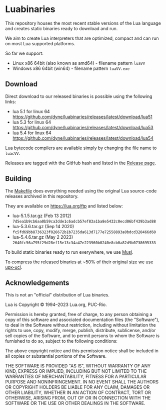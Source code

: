 # Luabinaries

This repository houses the most recent stable versions of the Lua language and creates static binaries ready to download and run.

We aim to create Lua interpreters that are optimized, compact and can run on most Lua supported platforms. 

So far we support:
- Linux x86 64bit (also known as amd64) - filename pattern `luaVV`
- Windows x86 64bit (win64) - filename pattern `luaVV.exe`
## Download

Direct download to our released binaries is possible using the following links:

- lua 5.1 for linux 64 https://github.com/dyne/luabinaries/releases/latest/download/lua51
- lua 5.3 for linux 64 https://github.com/dyne/luabinaries/releases/latest/download/lua53
- lua 5.4 for linux 64 https://github.com/dyne/luabinaries/releases/latest/download/lua54

Lua bytecode compilers are available simply by changing the file name to `luacVV`.

Releases are tagged with the GitHub hash and listed in the [Release page](https://github.com/dyne/luabinaries/releases/).

## Building

The [Makefile](https://github.com/dyne/luabinaries/blob/main/Makefile) does everything needed using the original Lua source-code releases archived in this repository.

They are available on https://lua.org/ftp and listed below:

- lua-5.1.5.tar.gz (Feb 13  2012) `7d5ea1b9cb6aa0b59ca3dde1c6adcb57ef83a1ba8e5432c0ecd06bf439b3ad88`
- lua-5.3.6.tar.gz (Sep 14  2020) `fc5fd69bb8736323f026672b1b7235da613d7177e72558893a0bdcd320466d60`
- lua-5.4.6.tar.gz (May  2 2023) `2640fc56a795f29d28ef15e13c34a47e223960b0240e8cb0a82d9b0738695333`

To build static binaries ready to run everywhere, we use [Musl](https://www.musl-libc.org/).

To compress the released binaries at ~50% of their original size we use [upx-ucl](https://upx.github.io/).

## Acknowledgements

This is not an "official" distribution of Lua binaries.

Lua is Copyright © 1994–2023 Lua.org, PUC-Rio.

Permission is hereby granted, free of charge, to any person obtaining a copy of this software and associated documentation files (the "Software"), to deal in the Software without restriction, including without limitation the rights to use, copy, modify, merge, publish, distribute, sublicense, and/or sell copies of the Software, and to permit persons to whom the Software is furnished to do so, subject to the following conditions:

The above copyright notice and this permission notice shall be included in all copies or substantial portions of the Software.

THE SOFTWARE IS PROVIDED "AS IS", WITHOUT WARRANTY OF ANY KIND, EXPRESS OR IMPLIED, INCLUDING BUT NOT LIMITED TO THE WARRANTIES OF MERCHANTABILITY, FITNESS FOR A PARTICULAR PURPOSE AND NONINFRINGEMENT. IN NO EVENT SHALL THE AUTHORS OR COPYRIGHT HOLDERS BE LIABLE FOR ANY CLAIM, DAMAGES OR OTHER LIABILITY, WHETHER IN AN ACTION OF CONTRACT, TORT OR OTHERWISE, ARISING FROM, OUT OF OR IN CONNECTION WITH THE SOFTWARE OR THE USE OR OTHER DEALINGS IN THE SOFTWARE.

